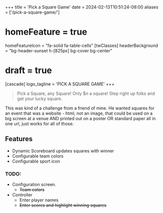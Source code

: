 +++
title = 'Pick a Square Game'
date = 2024-02-13T10:51:24-08:00
aliases = ['/pick-a-square-game/']
# homeFeature = true
homeFeatureIcon = "fa-solid fa-table-cells"
[twClasses]
    headerBackground = "bg-header-sunset h-[825px] bg-cover bg-center" 
# draft = true
[cascade]
logo_tagline = 'PICK A SQUARE GAME'
+++

> Pick a Square, any Square! Only $_n_ a square! Step right up folks and get your lucky square.

This was kind of a challenge from a friend of mine. He wanted squares for an event that was a website - html, not an image, that could be used on a big screen at a venue AND printed out on a poster OR standard paper all in one url, just works for all of those.

## Features

- Dynamic Scoreboard updates squares with winner
- Configurable team colors
- Configurable sport icon

### TODO:

- Configuration screen.
  - ~~Team colors~~
- Controller
  - Enter player names
  - ~~Enter scores and highlight winning squares~~

